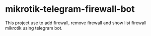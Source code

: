 # mikrotik-telegram-firewall-bot
This project use to add firewall, remove firewall and show list firewall mikrotik using telegram bot.
